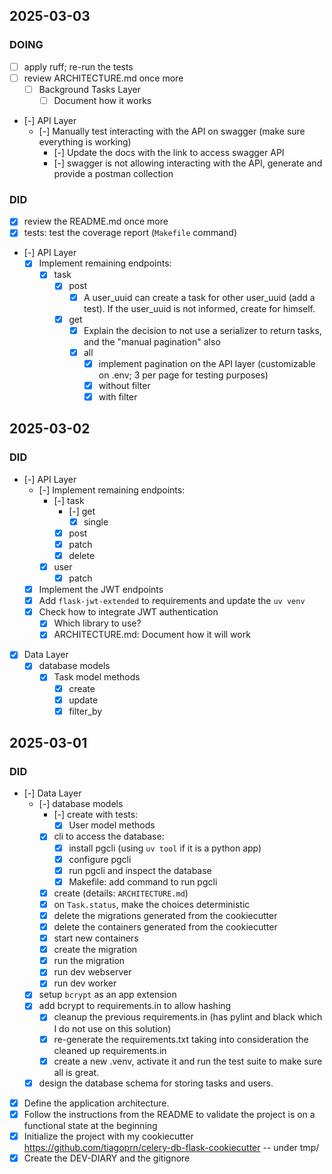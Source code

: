 ## 2025-03-03

### DOING

- [ ] apply ruff; re-run the tests
- [ ] review ARCHITECTURE.md once more
    - [ ] Background Tasks Layer
        - [ ] Document how it works
- [-] API Layer
    - [-] Manually test interacting with the API on swagger (make sure everything is working)
        - [-] Update the docs with the link to access swagger API
        - [-] swagger is not allowing interacting with the API, generate and provide a postman collection

### DID

- [x] review the README.md once more
- [x] tests: test the coverage report (`Makefile` command)
- [-] API Layer
    - [x] Implement remaining endpoints:
        - [x] task
            - [x] post
                - [x] A user_uuid can create a task for other user_uuid (add a test).
                      If the user_uuid is not informed, create for himself.
            - [x] get
                - [x] Explain the decision to not use a serializer to return tasks, and the "manual pagination" also
                - [x] all
                    - [x] implement pagination on the API layer (customizable on .env; 3 per page for testing purposes)
                    - [x] without filter
                    - [x] with filter

## 2025-03-02

### DID

- [-] API Layer
    - [-] Implement remaining endpoints:
        - [-] task
            - [-] get
                - [x] single
            - [x] post
            - [x] patch
            - [x] delete
        - [x] user
            - [x] patch
    - [x] Implement the JWT endpoints
    - [x] Add `flask-jwt-extended` to requirements and update the `uv venv`
    - [x] Check how to integrate JWT authentication
        - [x] Which library to use?
        - [x] ARCHITECTURE.md: Document how it will work
- [x] Data Layer
    - [x] database models
        - [x] Task model methods
            - [x] create
            - [x] update
            - [x] filter_by

## 2025-03-01

### DID

- [-] Data Layer
    - [-] database models
        - [-] create with tests:
            - [x] User model methods
        - [x] cli to access the database:
            - [x] install pgcli (using `uv tool` if it is a python app)
            - [x] configure pgcli
            - [x] run pgcli and inspect the database
            - [x] Makefile: add command to run pgcli
        - [x] create (details: `ARCHITECTURE.md`)
        - [x] on `Task.status`, make the choices deterministic
        - [x] delete the migrations generated from the cookiecutter
        - [x] delete the containers generated from the cookiecutter
        - [x] start new containers
        - [x] create the migration
        - [x] run the migration
        - [x] run dev webserver
        - [x] run dev worker
    - [x] setup `bcrypt` as an app extension
    - [x] add bcrypt to requirements.in to allow hashing
        - [x] cleanup the previous requirements.in (has pylint and black which I do not use on this solution)
        - [x] re-generate the requirements.txt taking into consideration the cleaned up requirements.in
        - [x] create a new .venv, activate it and run the test suite to make sure all is great.
    - [x] design the database schema for storing tasks and users.
- [x] Define the application architecture.
- [x] Follow the instructions from the README to validate the project is on a functional state at the beginning
- [x] Initialize the project with my cookiecutter <https://github.com/tiagoprn/celery-db-flask-cookiecutter> -- under tmp/
- [x] Create the DEV-DIARY and the gitignore
